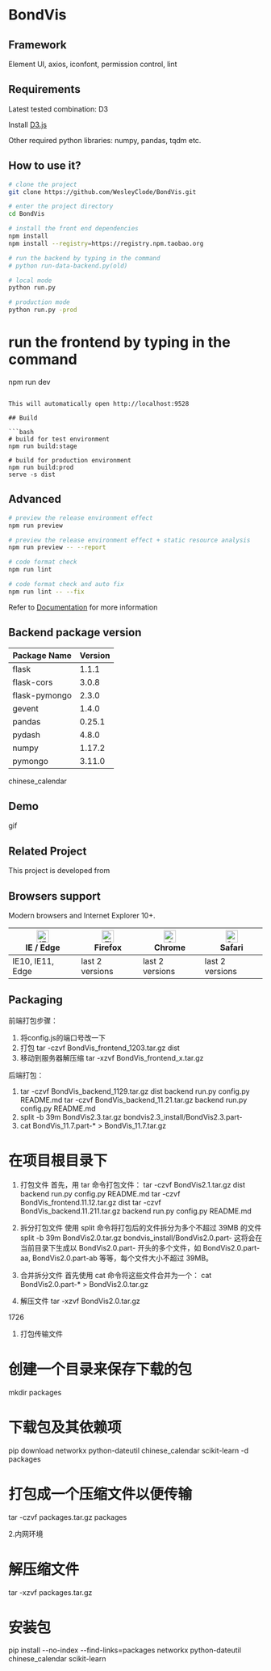 # BondVis

## Framework

Element UI, axios, iconfont, permission control, lint

## Requirements

Latest tested combination:  D3

Install [D3.js](https://d3js.org/)

Other required python libraries: numpy, pandas, tqdm etc.
## How to use it?

```bash
# clone the project
git clone https://github.com/WesleyClode/BondVis.git

# enter the project directory
cd BondVis

# install the front end dependencies
npm install
npm install --registry=https://registry.npm.taobao.org

# run the backend by typing in the command
# python run-data-backend.py(old)

# local mode
python run.py

# production mode
python run.py -prod
```

# run the frontend by typing in the command
npm run dev
```

This will automatically open http://localhost:9528

## Build

```bash
# build for test environment
npm run build:stage

# build for production environment
npm run build:prod
serve -s dist
```

## Advanced

```bash
# preview the release environment effect
npm run preview

# preview the release environment effect + static resource analysis
npm run preview -- --report

# code format check
npm run lint

# code format check and auto fix
npm run lint -- --fix
```

Refer to [Documentation](https://panjiachen.github.io/vue-element-admin-site/guide/essentials/deploy.html) for more information

## Backend package version
|Package Name | Version|
|----|----|
|flask|1.1.1|                
flask-cors          |      3.0.8                    
flask-pymongo       |      2.3.0       
gevent              |      1.4.0   
pandas              |      0.25.1  
pydash              |      4.8.0         
numpy               |      1.17.2   
pymongo             |      3.11.0         
chinese_calendar

## Demo

gif

## Related Project

This project is developed from 

## Browsers support

Modern browsers and Internet Explorer 10+.

| [<img src="https://raw.githubusercontent.com/alrra/browser-logos/master/src/edge/edge_48x48.png" alt="IE / Edge" width="24px" height="24px" />](http://godban.github.io/browsers-support-badges/)</br>IE / Edge | [<img src="https://raw.githubusercontent.com/alrra/browser-logos/master/src/firefox/firefox_48x48.png" alt="Firefox" width="24px" height="24px" />](http://godban.github.io/browsers-support-badges/)</br>Firefox | [<img src="https://raw.githubusercontent.com/alrra/browser-logos/master/src/chrome/chrome_48x48.png" alt="Chrome" width="24px" height="24px" />](http://godban.github.io/browsers-support-badges/)</br>Chrome | [<img src="https://raw.githubusercontent.com/alrra/browser-logos/master/src/safari/safari_48x48.png" alt="Safari" width="24px" height="24px" />](http://godban.github.io/browsers-support-badges/)</br>Safari |
| --------- | --------- | --------- | --------- |
| IE10, IE11, Edge| last 2 versions| last 2 versions| last 2 versions

## Packaging
前端打包步骤：
1. 将config.js的端口号改一下
2. 打包 
  tar -czvf BondVis_frontend_1203.tar.gz dist
3. 移动到服务器解压缩
  tar -xzvf BondVis_frontend_x.tar.gz

后端打包：
1. tar -czvf BondVis_backend_1129.tar.gz dist backend run.py config.py README.md
tar -czvf BondVis_backend_11.21.tar.gz backend run.py config.py README.md
2. split -b 39m BondVis2.3.tar.gz bondvis2.3_install/BondVis2.3.part-
3. cat BondVis_11.7.part-* > BondVis_11.7.tar.gz

# 在项目根目录下
1. 打包文件
首先，用 tar 命令打包文件：
tar -czvf BondVis2.1.tar.gz dist backend run.py config.py README.md
tar -czvf BondVis_frontend.11.12.tar.gz dist
tar -czvf BondVis_backend.11.211.tar.gz backend run.py config.py README.md
2. 拆分打包文件
使用 split 命令将打包后的文件拆分为多个不超过 39MB 的文件
split -b 39m BondVis2.0.tar.gz bondvis_install/BondVis2.0.part-
这将会在当前目录下生成以 BondVis2.0.part- 开头的多个文件，如 BondVis2.0.part-aa, BondVis2.0.part-ab 等等，每个文件大小不超过 39MB。

3. 合并拆分文件
首先使用 cat 命令将这些文件合并为一个：
cat BondVis2.0.part-* > BondVis2.0.tar.gz

4. 解压文件
tar -xzvf BondVis2.0.tar.gz
 
1726
1. 打包传输文件
# 创建一个目录来保存下载的包
mkdir packages

# 下载包及其依赖项
pip download networkx python-dateutil chinese_calendar scikit-learn -d packages

# 打包成一个压缩文件以便传输
tar -czvf packages.tar.gz packages


2.内网环境
# 解压缩文件
tar -xzvf packages.tar.gz

# 安装包
pip install --no-index --find-links=packages networkx python-dateutil chinese_calendar scikit-learn
